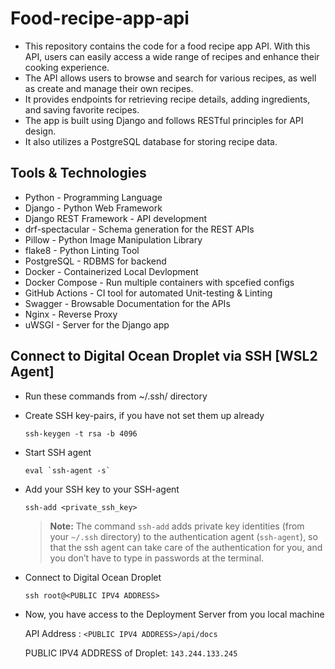 # Food-recipe-app-api
* This repository contains the code for a food recipe app API. With this API, users can easily access a wide range of recipes and enhance their cooking experience.
* The API allows users to browse and search for various recipes, as well as create and manage their own recipes.
* It provides endpoints for retrieving recipe details, adding ingredients, and saving favorite recipes.
* The app is built using Django and follows RESTful principles for API design.
* It also utilizes a PostgreSQL database for storing recipe data.


## Tools & Technologies
* Python - Programming Language
* Django - Python Web Framework
* Django REST Framework - API development
* drf-spectacular - Schema generation for the REST APIs
* Pillow - Python Image Manipulation Library
* flake8 - Python Linting Tool
* PostgreSQL - RDBMS for backend
* Docker - Containerized Local Devlopment
* Docker Compose - Run multiple containers with spcefied configs
* GitHub Actions - CI tool for automated Unit-testing & Linting
* Swagger - Browsable Documentation for the APIs
* Nginx - Reverse Proxy
* uWSGI - Server for the Django app


## Connect to Digital Ocean Droplet via SSH [WSL2 Agent]
* Run these commands from ~/.ssh/ directory

* Create SSH key-pairs, if you have not set them up already

    ``` ssh-keygen -t rsa -b 4096 ```

* Start SSH agent

    ```eval `ssh-agent -s` ```

* Add your SSH key to your SSH-agent

    ``` ssh-add <private_ssh_key> ```

    > **Note:** The command `ssh-add` adds private key identities (from your `~/.ssh` directory) to the authentication agent (`ssh-agent`), so that the ssh agent can take care of the authentication for you, and you don’t have to type in passwords at the terminal.

* Connect to Digital Ocean Droplet

    ``` ssh root@<PUBLIC IPV4 ADDRESS> ```

* Now, you have access to the Deployment Server from you local machine

    API Address : ``` <PUBLIC IPV4 ADDRESS>/api/docs ```

    PUBLIC IPV4 ADDRESS of Droplet: ``` 143.244.133.245 ```
